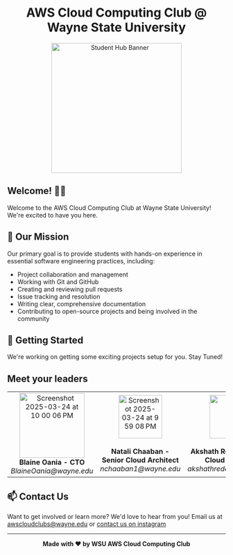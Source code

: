 <h1 align="center">AWS Cloud Computing Club @ Wayne State University</h1>

<p align="center">
  <img src="https://github.com/user-attachments/assets/2057d3aa-a3e2-4566-b2f6-b89b0dd165f5" width="300" alt="Student Hub Banner"/>
</p>

## Welcome! 👋🏻

Welcome to the AWS Cloud Computing Club at Wayne State University! We're excited to have you here.

## 🎯 Our Mission

Our primary goal is to provide students with hands-on experience in essential software engineering practices, including:

- Project collaboration and management
- Working with Git and GitHub
- Creating and reviewing pull requests
- Issue tracking and resolution
- Writing clear, comprehensive documentation
- Contributing to open-source projects and being involved in the community

## 🚀 Getting Started

We're working on getting some exciting projects setup for you. Stay Tuned!

## Meet your leaders

<table>
  <tr>
    <td align="center">
      <img width="150" alt="Screenshot 2025-03-24 at 10 00 06 PM" src="https://github.com/user-attachments/assets/42b81336-813b-4a3f-bb13-eeebe3182908" /> <br>
      <strong>Blaine Oania - CTO</strong><br>
      <em>BlaineOania@wayne.edu</em>
    </td>
    <td align="center">
      <img width="100" alt="Screenshot 2025-03-24 at 9 59 08 PM" src="https://github.com/user-attachments/assets/c411dde3-d732-4077-98cf-391862ebd8e2" /><br> <br>
      <strong>Natali Chaaban - Senior Cloud Architect</strong><br>
      <em>nchaaban1@wayne.edu</em>
    </td>
    <td align="center">
      <img src="https://github.com/user-attachments/assets/2440439f-c54c-4ec9-b9c5-14b5bf2b1fcf" width="100"/><br> <br>
      <strong>Akshath Reddy - Senior Cloud Architect</strong><br>
      <em>akshathreddy@wayne.edu</em>
    </td>
  </tr>
</table>

## 📫 Contact Us

Want to get involved or learn more? We'd love to hear from you!
Email us at awscloudclubs@wayne.edu or [contact us on instagram ](https://www.instagram.com/awscloudwsu/)

<div align="center">

----

**Made with ❤️ by WSU AWS Cloud Computing Club**

</div>
